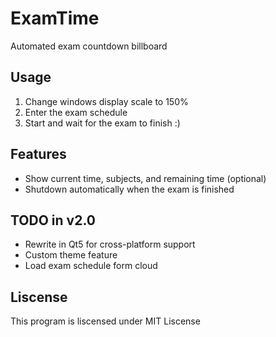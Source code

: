 # ExamTime
Automated exam countdown billboard

## Usage

1. Change windows display scale to 150%
2. Enter the exam schedule
3. Start and wait for the exam to finish :)

## Features

- Show current time, subjects, and remaining time (optional)
- Shutdown automatically when the exam is finished

## TODO in v2.0

- Rewrite in Qt5 for cross-platform support
- Custom theme feature
- Load exam schedule form cloud

## Liscense

This program is liscensed under MIT Liscense

